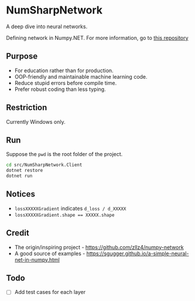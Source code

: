 # NumSharpNetwork

A deep dive into neural networks.

Defining network in Numpy.NET. For more information, go to [this repository](https://github.com/zllz4/numpy-network)

## Purpose

- For education rather than for production.
- OOP-friendly and maintainable machine learning code.
- Reduce stupid errors before compile time.
- Prefer robust coding than less typing.

## Restriction

Currently Windows only.

## Run

Suppose the `pwd` is the root folder of the project.

```bash
cd src/NumSharpNetwork.Client
dotnet restore
dotnet run
```

## Notices

- `lossXXXXXGradient` indicates `d_loss / d_XXXXX`
- `lossXXXXXGradient.shape == XXXXX.shape` 

## Credit

- The origin/inspiring project - <https://github.com/zllz4/numpy-network>
- A good source of examples - <https://sgugger.github.io/a-simple-neural-net-in-numpy.html>

## Todo

- [ ] Add test cases for each layer
